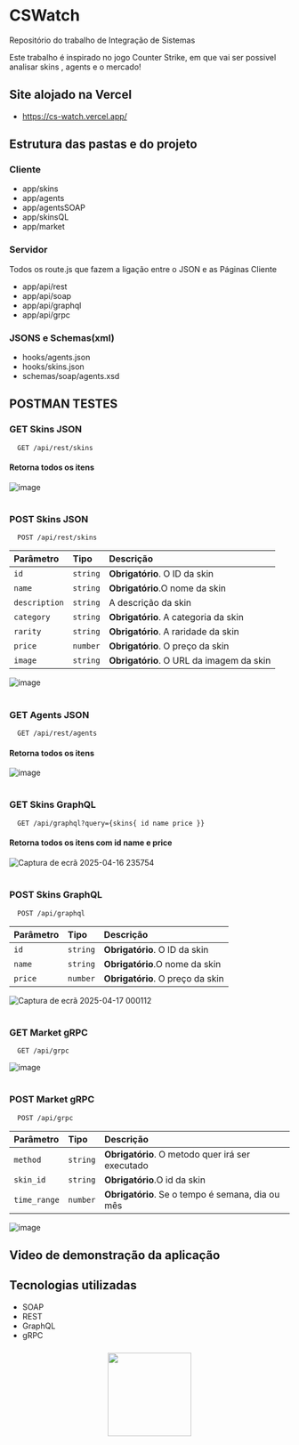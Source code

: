 # CSWatch

Repositório do trabalho de Integração de Sistemas

Este trabalho é inspirado no jogo Counter Strike, em que vai ser possivel analisar skins , agents e o mercado!

## Site alojado na Vercel
- https://cs-watch.vercel.app/

## Estrutura das pastas e do projeto
### Cliente 
- app/skins
- app/agents
- app/agentsSOAP
- app/skinsQL
- app/market

### Servidor 
Todos os route.js que fazem a ligação entre o JSON e as Páginas Cliente
- app/api/rest
- app/api/soap
- app/api/graphql
- app/api/grpc

### JSONS e Schemas(xml)
- hooks/agents.json
- hooks/skins.json
- schemas/soap/agents.xsd

## POSTMAN TESTES

### GET Skins JSON
```http
  GET /api/rest/skins
```
#### Retorna todos os itens
![image](https://github.com/user-attachments/assets/74bb5031-6536-41e7-95ea-b71f81ca6f3a)

#

### POST Skins JSON
```http
  POST /api/rest/skins
```

| Parâmetro   | Tipo       | Descrição                                   |
| :---------- | :--------- | :------------------------------------------ |
| `id`      | `string` | **Obrigatório**. O ID da skin |
| `name`      | `string` | **Obrigatório**.O nome da skin |
| `description`      | `string` | A descrição da skin |
| `category`      | `string` | **Obrigatório**. A categoria da skin |
| `rarity`      | `string` | **Obrigatório**. A raridade da skin |
| `price`      | `number` | **Obrigatório**. O preço da skin |
| `image`      | `string` | **Obrigatório**. O URL da imagem da skin |


![image](https://github.com/user-attachments/assets/ba691cbe-d19f-4150-bf71-81b1a35d229b)

#

### GET Agents JSON
```http
  GET /api/rest/agents
```
#### Retorna todos os itens
![image](https://github.com/user-attachments/assets/74518dd4-f3b9-41c2-88ae-4f1b87e04477)

#

### GET Skins GraphQL
```http
  GET /api/graphql?query={skins{ id name price }}
```
#### Retorna todos os itens com id name e price
![Captura de ecrã 2025-04-16 235754](https://github.com/user-attachments/assets/d1c9f3c7-9590-43d0-9ab4-45505598e5b6)

#

### POST Skins GraphQL
```http
  POST /api/graphql
```
| Parâmetro   | Tipo       | Descrição                                   |
| :---------- | :--------- | :------------------------------------------ |
| `id`      | `string` | **Obrigatório**. O ID da skin |
| `name`      | `string` | **Obrigatório**.O nome da skin |
| `price`      | `number` | **Obrigatório**. O preço da skin |

![Captura de ecrã 2025-04-17 000112](https://github.com/user-attachments/assets/b28da6a1-7a68-4759-9316-edd2d1642b60)

#

### GET Market gRPC
```http
  GET /api/grpc
```

![image](https://github.com/user-attachments/assets/a59b8fd4-90fd-4d4d-b4a2-9173bedcca17)

#

### POST Market gRPC
```http
  POST /api/grpc
```
| Parâmetro   | Tipo       | Descrição                                   |
| :---------- | :--------- | :------------------------------------------ |
| `method`      | `string` | **Obrigatório**. O metodo quer irá ser executado |
| `skin_id`      | `string` | **Obrigatório**.O id da skin|
| `time_range`      | `number` | **Obrigatório**. Se o tempo é semana, dia ou mês |

![image](https://github.com/user-attachments/assets/4cbbf3f5-c2f3-4be0-9d73-c14dd4d4cbc6)

## Video de demonstração da aplicação

## Tecnologias utilizadas

- SOAP
- REST
- GraphQL
- gRPC

###


<div align="center">
  <img height="150" src="https://media.giphy.com/media/v1.Y2lkPTc5MGI3NjExdjI4NWptdHFyNXluOHZxeTFleGN0eTlvMml2NXNxb2trNGgyZjQwdiZlcD12MV9pbnRlcm5hbF9naWZfYnlfaWQmY3Q9Zw/cruO3FTeoAxjiTVxPW/giphy.gif"  />
</div>
